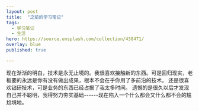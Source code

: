 ```yaml
---
layout: post
title:  "之前的学习笔记"
tags:
  - 学习笔记
  - 生活
hero: https://source.unsplash.com/collection/430471/
overlay: blue
published: true

---
```

  现在渐渐的明白，技术是永无止境的。我很喜欢接触新的东西。可是回归现实，老板要的永远是你有没有做出成果，根本不会在乎你用了多前沿的技术。
  还是很喜欢钻研技术，可是业务的东西已经占据了我太多时间。
  遗憾的是很久以后才发现自己并不聪明，我得努力夯实基础------现在陷入一个什么都会又什么都不会的尴尬境地。